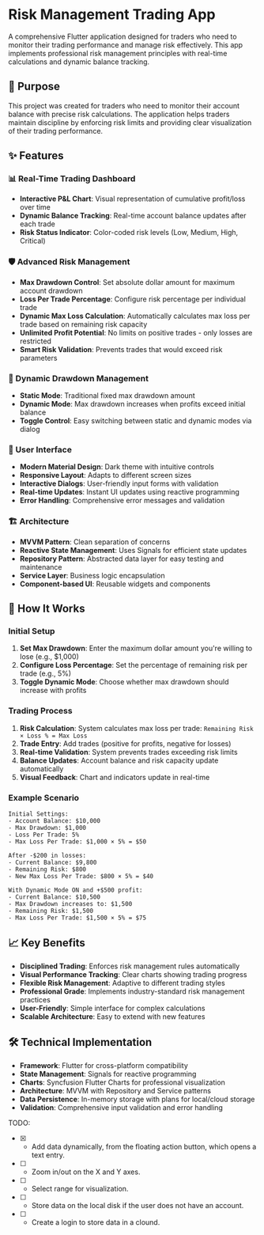 # Risk Management Trading App

A comprehensive Flutter application designed for traders who need to monitor their trading performance and manage risk effectively. This app implements professional risk management principles with real-time calculations and dynamic balance tracking.

## 🎯 Purpose

This project was created for traders who need to monitor their account balance with precise risk calculations. The application helps traders maintain discipline by enforcing risk limits and providing clear visualization of their trading performance.

## ✨ Features

### 📊 Real-Time Trading Dashboard
- **Interactive P&L Chart**: Visual representation of cumulative profit/loss over time
- **Dynamic Balance Tracking**: Real-time account balance updates after each trade
- **Risk Status Indicator**: Color-coded risk levels (Low, Medium, High, Critical)

### 🛡️ Advanced Risk Management
- **Max Drawdown Control**: Set absolute dollar amount for maximum account drawdown
- **Loss Per Trade Percentage**: Configure risk percentage per individual trade
- **Dynamic Max Loss Calculation**: Automatically calculates max loss per trade based on remaining risk capacity
- **Unlimited Profit Potential**: No limits on positive trades - only losses are restricted
- **Smart Risk Validation**: Prevents trades that would exceed risk parameters

### 🔄 Dynamic Drawdown Management
- **Static Mode**: Traditional fixed max drawdown amount
- **Dynamic Mode**: Max drawdown increases when profits exceed initial balance
- **Toggle Control**: Easy switching between static and dynamic modes via dialog

### 📱 User Interface
- **Modern Material Design**: Dark theme with intuitive controls
- **Responsive Layout**: Adapts to different screen sizes
- **Interactive Dialogs**: User-friendly input forms with validation
- **Real-time Updates**: Instant UI updates using reactive programming
- **Error Handling**: Comprehensive error messages and validation

### 🏗️ Architecture
- **MVVM Pattern**: Clean separation of concerns
- **Reactive State Management**: Uses Signals for efficient state updates
- **Repository Pattern**: Abstracted data layer for easy testing and maintenance
- **Service Layer**: Business logic encapsulation
- **Component-based UI**: Reusable widgets and components

## 🔧 How It Works

### Initial Setup
1. **Set Max Drawdown**: Enter the maximum dollar amount you're willing to lose (e.g., $1,000)
2. **Configure Loss Percentage**: Set the percentage of remaining risk per trade (e.g., 5%)
3. **Toggle Dynamic Mode**: Choose whether max drawdown should increase with profits

### Trading Process
1. **Risk Calculation**: System calculates max loss per trade: `Remaining Risk × Loss % = Max Loss`
2. **Trade Entry**: Add trades (positive for profits, negative for losses)
3. **Real-time Validation**: System prevents trades exceeding risk limits
4. **Balance Updates**: Account balance and risk capacity update automatically
5. **Visual Feedback**: Chart and indicators update in real-time

### Example Scenario
```
Initial Settings:
- Account Balance: $10,000
- Max Drawdown: $1,000  
- Loss Per Trade: 5%
- Max Loss Per Trade: $1,000 × 5% = $50

After -$200 in losses:
- Current Balance: $9,800
- Remaining Risk: $800
- New Max Loss Per Trade: $800 × 5% = $40

With Dynamic Mode ON and +$500 profit:
- Current Balance: $10,500
- Max Drawdown increases to: $1,500
- Remaining Risk: $1,500
- Max Loss Per Trade: $1,500 × 5% = $75
```

## 📈 Key Benefits

- **Disciplined Trading**: Enforces risk management rules automatically
- **Visual Performance Tracking**: Clear charts showing trading progress
- **Flexible Risk Management**: Adaptive to different trading styles
- **Professional Grade**: Implements industry-standard risk management practices
- **User-Friendly**: Simple interface for complex calculations
- **Scalable Architecture**: Easy to extend with new features

## 🛠️ Technical Implementation

- **Framework**: Flutter for cross-platform compatibility
- **State Management**: Signals for reactive programming
- **Charts**: Syncfusion Flutter Charts for professional visualization
- **Architecture**: MVVM with Repository and Service patterns
- **Data Persistence**: In-memory storage with plans for local/cloud storage
- **Validation**: Comprehensive input validation and error handling

TODO:
  - [x] - Add data dynamically, from the floating action button, which opens a text entry.
  - [ ] - Zoom in/out on the X and Y axes.
  - [ ] - Select range for visualization.
  - [ ] - Store data on the local disk if the user does not have an account.
  - [ ] - Create a login to store data in a clound.
